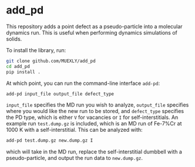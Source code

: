 # add_pd

This repository adds a point defect as a pseudo-particle into a molecular dynamics run. This is useful when performing dynamics simulations of solids.

To install the library, run:

```sh
git clone github.com/MUEXLY/add_pd
cd add_pd
pip install .
```

At which point, you can run the command-line interface `add-pd`:

```sh
add-pd input_file output_file defect_type
```

`input_file` specifies the MD run you wish to analyze, `output_file` specifies where you would like the new run to be stored, and `defect_type` specifies the PD type, which is either `V` for vacancies or `I` for self-interstitials. An example run `test.dump.gz` is included, which is an MD run of Fe-7%Cr at 1000 K with a self-interstitial. This can be analyzed with:

```sh
add-pd test.dump.gz new.dump.gz I
```

which will take in the MD run, replace the self-interstitial dumbbell with a pseudo-particle, and output the run data to `new.dump.gz`.